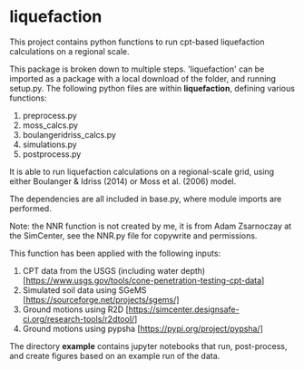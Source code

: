 # liquefaction
This project contains python functions to run cpt-based liquefaction calculations on a regional scale.

This package is broken down to multiple steps. 'liquefaction' can be imported as a package with a local download of the folder, and running setup.py. The following python files are within **liquefaction**, defining various functions:
1. preprocess.py
2. moss_calcs.py
3. boulangeridriss_calcs.py
4. simulations.py
5. postprocess.py

It is able to run liquefaction calculations on a regional-scale grid, using either Boulanger & Idriss (2014) or Moss et al. (2006) model.

The dependencies are all included in base.py, where module imports are performed. 

Note: the NNR function is not created by me, it is from Adam Zsarnoczay at the SimCenter, see the NNR.py file for copywrite and permissions. 

This function has been applied with the following inputs:

1. CPT data from the USGS (including water depth) [https://www.usgs.gov/tools/cone-penetration-testing-cpt-data]
2. Simulated soil data using SGeMS [https://sourceforge.net/projects/sgems/]
3. Ground motions using R2D [https://simcenter.designsafe-ci.org/research-tools/r2dtool/]
4. Ground motions using pypsha [https://pypi.org/project/pypsha/]

The directory **example** contains jupyter notebooks that run, post-process, and create figures based on an example run of the data. 


